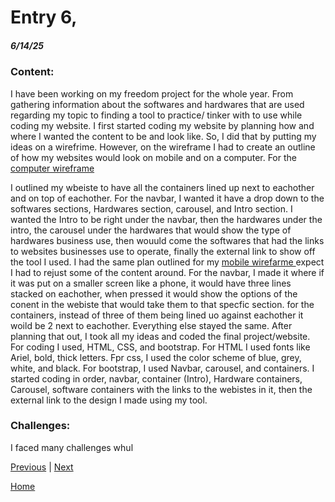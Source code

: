 # Entry 6,
##### 6/14/25

### Content:
<p>I have been working on my freedom project for the whole year. From gathering information about the softwares and hardwares that are used regarding my topic to finding a tool to practice/ tinker with to use while coding my website. I first started coding my website by planning how and where I wanted the content to be and look like. So, I did that by putting my ideas on a wirefrime. However, on the wireframe I had to create an outline of how my websites would look on mobile and on a computer. For the <a href=https://docs.google.com/drawings/d/1r4yVXYgeV1wT33aws_0JUshOaGTp32ZOCtafafKZdFI/edit> computer wireframe</a></p> I outlined my wbeiste to have all the containers lined up next to eachother and on top of eachother. For the navbar, I wanted it have a drop down to the softwares sections, Hardwares section, carousel, and Intro section. I wanted the Intro to be right under the navbar, then the hardwares under the intro, the carousel under the hardwares that would show the type of hardwares business use, then wouuld come the softwares that had the links to websites businesses use to operate, finally the external link to show off the tool I used. I had the same plan outlined for my <a href=https://docs.google.com/drawings/d/1XqemlZnF1lULrPYNrcSZyMoe9gIzjgeFQSZUTQ0NN_k/edit> mobile wirefarme </a> expect I had to rejust some of the content around. For the navbar, I made it where if it was put on a smaller screen like a phone, it would have three lines stacked on eachother, when pressed it would show the options of the conent in the webiste that would take them to that specfic section. for the containers, instead of three of them being lined uo against eachother it woild be 2 next to eachother. Everything else stayed the same. After planning that out, I took all my ideas and coded the final project/website. For coding I used, HTML, CSS, and bootstrap. For HTML I used fonts like Ariel, bold, thick letters. Fpr css, I used the color scheme of blue, grey, white, and black. For bootstrap, I used Navbar, carousel, and containers. I started coding in order, navbar, container (Intro), Hardware containers, Carousel, software containers with the links to the webistes in it, then the external link to the design I made using my tool. 

### Challenges:
<p> I faced many challenges whul</p>

[Previous](entry05.md) | [Next](entry07.md)

[Home](../README.md)

